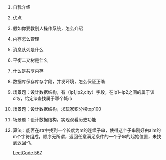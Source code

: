 1. 自我介绍

2. 优点

3. 假如你要教别人操作系统，怎么介绍

4. 内存怎么管理

5. 消息队列是什么

6. 平衡二叉树是什么

7. 什么是共享内存

8. 数据库保存库存字段，并发环境，怎么保证正确

9. 场景题：设计数据结构，有（ip1,ip2,city）字段，在ip1~ip2之间的属于该city，给定ip查找属于哪个城市

10. 场景题：设计数据结构，求玩家积分榜top100

11. 场景题：设计数据结构，实现观看历史功能

12. 算法：能否在str中找到一个长度为m的连续子串，使得这个子串刚好由aim的m个字符组成，顺序无所谓，返回任意满足条件的一个子串的起始位置，未找到返回-1。

    [LeetCode 567](https://leetcode-cn.com/problems/permutation-in-string/)
